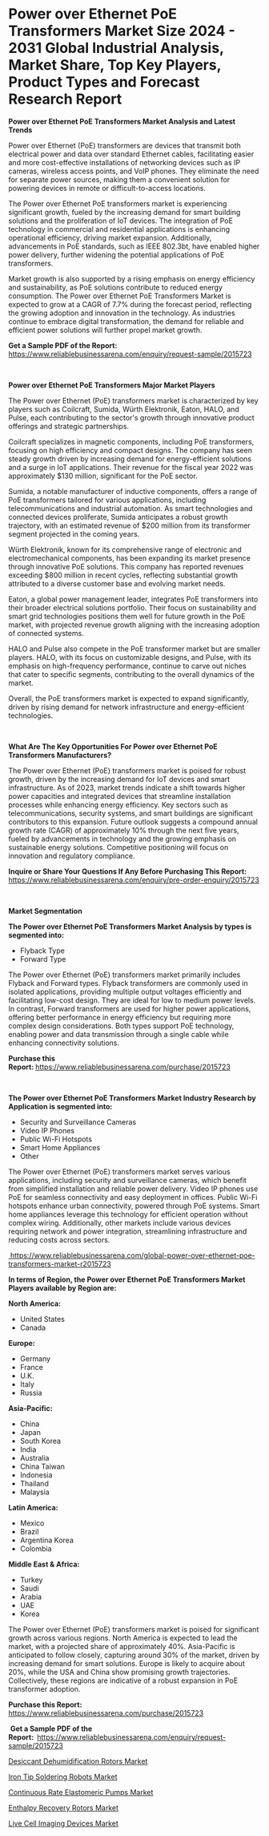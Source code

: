 <p><h1>Power over Ethernet PoE Transformers Market Size 2024 - 2031 Global Industrial Analysis, Market Share, Top Key Players, Product Types and Forecast Research Report</h1></p><p><strong>Power over Ethernet PoE Transformers Market Analysis and Latest Trends</strong></p>
<p><p>Power over Ethernet (PoE) transformers are devices that transmit both electrical power and data over standard Ethernet cables, facilitating easier and more cost-effective installations of networking devices such as IP cameras, wireless access points, and VoIP phones. They eliminate the need for separate power sources, making them a convenient solution for powering devices in remote or difficult-to-access locations.</p><p>The Power over Ethernet PoE transformers market is experiencing significant growth, fueled by the increasing demand for smart building solutions and the proliferation of IoT devices. The integration of PoE technology in commercial and residential applications is enhancing operational efficiency, driving market expansion. Additionally, advancements in PoE standards, such as IEEE 802.3bt, have enabled higher power delivery, further widening the potential applications of PoE transformers.</p><p>Market growth is also supported by a rising emphasis on energy efficiency and sustainability, as PoE solutions contribute to reduced energy consumption. The Power over Ethernet PoE Transformers Market is expected to grow at a CAGR of 7.7% during the forecast period, reflecting the growing adoption and innovation in the technology. As industries continue to embrace digital transformation, the demand for reliable and efficient power solutions will further propel market growth.</p></p>
<p><strong>Get a Sample PDF of the Report:&nbsp;</strong> <a href="https://www.reliablebusinessarena.com/enquiry/request-sample/2015723?utm_campaign=1566&utm_medium=2&utm_source=Github&utm_content=ia&utm_term=27102024&utm_id=power-over-ethernet-poe-transformers">https://www.reliablebusinessarena.com/enquiry/request-sample/2015723</a></p>
<p>&nbsp;</p>
<p><strong>Power over Ethernet PoE Transformers Major Market Players</strong></p>
<p><p>The Power over Ethernet (PoE) transformers market is characterized by key players such as Coilcraft, Sumida, Würth Elektronik, Eaton, HALO, and Pulse, each contributing to the sector's growth through innovative product offerings and strategic partnerships.</p><p>Coilcraft specializes in magnetic components, including PoE transformers, focusing on high efficiency and compact designs. The company has seen steady growth driven by increasing demand for energy-efficient solutions and a surge in IoT applications. Their revenue for the fiscal year 2022 was approximately $130 million, significant for the PoE sector.</p><p>Sumida, a notable manufacturer of inductive components, offers a range of PoE transformers tailored for various applications, including telecommunications and industrial automation. As smart technologies and connected devices proliferate, Sumida anticipates a robust growth trajectory, with an estimated revenue of $200 million from its transformer segment projected in the coming years.</p><p>Würth Elektronik, known for its comprehensive range of electronic and electromechanical components, has been expanding its market presence through innovative PoE solutions. This company has reported revenues exceeding $800 million in recent cycles, reflecting substantial growth attributed to a diverse customer base and evolving market needs.</p><p>Eaton, a global power management leader, integrates PoE transformers into their broader electrical solutions portfolio. Their focus on sustainability and smart grid technologies positions them well for future growth in the PoE market, with projected revenue growth aligning with the increasing adoption of connected systems.</p><p>HALO and Pulse also compete in the PoE transformer market but are smaller players. HALO, with its focus on customizable designs, and Pulse, with its emphasis on high-frequency performance, continue to carve out niches that cater to specific segments, contributing to the overall dynamics of the market.</p><p>Overall, the PoE transformers market is expected to expand significantly, driven by rising demand for network infrastructure and energy-efficient technologies.</p></p>
<p>&nbsp;</p>
<p><strong>What Are The Key Opportunities For Power over Ethernet PoE Transformers Manufacturers?</strong></p>
<p><p>The Power over Ethernet (PoE) transformers market is poised for robust growth, driven by the increasing demand for IoT devices and smart infrastructure. As of 2023, market trends indicate a shift towards higher power capacities and integrated devices that streamline installation processes while enhancing energy efficiency. Key sectors such as telecommunications, security systems, and smart buildings are significant contributors to this expansion. Future outlook suggests a compound annual growth rate (CAGR) of approximately 10% through the next five years, fueled by advancements in technology and the growing emphasis on sustainable energy solutions. Competitive positioning will focus on innovation and regulatory compliance.</p></p>
<p><strong>Inquire or Share Your Questions If Any Before Purchasing This Report:</strong> <a href="https://www.reliablebusinessarena.com/enquiry/pre-order-enquiry/2015723?utm_campaign=1566&utm_medium=2&utm_source=Github&utm_content=ia&utm_term=27102024&utm_id=power-over-ethernet-poe-transformers">https://www.reliablebusinessarena.com/enquiry/pre-order-enquiry/2015723</a></p>
<p>&nbsp;</p>
<p><strong>Market Segmentation</strong></p>
<p><strong>The Power over Ethernet PoE Transformers Market Analysis by types is segmented into:</strong></p>
<p><ul><li>Flyback Type</li><li>Forward Type</li></ul></p>
<p><p>The Power over Ethernet (PoE) transformers market primarily includes Flyback and Forward types. Flyback transformers are commonly used in isolated applications, providing multiple output voltages efficiently and facilitating low-cost design. They are ideal for low to medium power levels. In contrast, Forward transformers are used for higher power applications, offering better performance in energy efficiency but requiring more complex design considerations. Both types support PoE technology, enabling power and data transmission through a single cable while enhancing connectivity solutions.</p></p>
<p><strong>Purchase this Report:&nbsp;</strong><a href="https://www.reliablebusinessarena.com/purchase/2015723?utm_campaign=1566&utm_medium=2&utm_source=Github&utm_content=ia&utm_term=27102024&utm_id=power-over-ethernet-poe-transformers">https://www.reliablebusinessarena.com/purchase/2015723</a></p>
<p>&nbsp;</p>
<p><strong>The Power over Ethernet PoE Transformers Market Industry Research by Application is segmented into:</strong></p>
<p><ul><li>Security and Surveillance Cameras</li><li>Video IP Phones</li><li>Public Wi-Fi Hotspots</li><li>Smart Home Appliances</li><li>Other</li></ul></p>
<p><p>The Power over Ethernet (PoE) transformers market serves various applications, including security and surveillance cameras, which benefit from simplified installation and reliable power delivery. Video IP phones use PoE for seamless connectivity and easy deployment in offices. Public Wi-Fi hotspots enhance urban connectivity, powered through PoE systems. Smart home appliances leverage this technology for efficient operation without complex wiring. Additionally, other markets include various devices requiring network and power integration, streamlining infrastructure and reducing costs across sectors.</p></p>
<p><a href="https://www.reliablebusinessarena.com/global-power-over-ethernet-poe-transformers-market-r2015723?utm_campaign=1566&utm_medium=2&utm_source=Github&utm_content=ia&utm_term=27102024&utm_id=power-over-ethernet-poe-transformers">&nbsp;https://www.reliablebusinessarena.com/global-power-over-ethernet-poe-transformers-market-r2015723</a></p>
<p><strong>In terms of Region, the Power over Ethernet PoE Transformers Market Players available by Region are:</strong></p>
<p>
    <p> <strong> North America: </strong>
        <ul>
            <li>United States</li>
            <li>Canada</li>
        </ul>
        </p> 
    <p> <strong> Europe: </strong>
        <ul>
            <li>Germany</li>
            <li>France</li>
            <li>U.K.</li>
            <li>Italy</li>
            <li>Russia</li>
        </ul>
        </p> 
    <p> <strong> Asia-Pacific: </strong>
        <ul>
            <li>China</li>
            <li>Japan</li>
            <li>South Korea</li>
            <li>India</li>
            <li>Australia</li>
            <li>China Taiwan</li>
            <li>Indonesia</li>
            <li>Thailand</li>
            <li>Malaysia</li>
        </ul>
        </p> 
    <p> <strong> Latin America: </strong>
        <ul>
            <li>Mexico</li>
            <li>Brazil</li>
            <li>Argentina Korea</li>
            <li>Colombia</li>
        </ul>
        </p> 
    <p> <strong> Middle East & Africa: </strong>
        <ul>
            <li>Turkey</li>
            <li>Saudi</li>
            <li>Arabia</li>
            <li>UAE</li>
            <li>Korea</li>
        </ul>
    </p>
    </p>
<p><p>The Power over Ethernet (PoE) transformers market is poised for significant growth across various regions. North America is expected to lead the market, with a projected share of approximately 40%. Asia-Pacific is anticipated to follow closely, capturing around 30% of the market, driven by increasing demand for smart solutions. Europe is likely to acquire about 20%, while the USA and China show promising growth trajectories. Collectively, these regions are indicative of a robust expansion in PoE transformer adoption.</p></p>
<p><strong>Purchase this Report: </strong><a href="https://www.reliablebusinessarena.com/purchase/2015723?utm_campaign=1566&utm_medium=2&utm_source=Github&utm_content=ia&utm_term=27102024&utm_id=power-over-ethernet-poe-transformers">https://www.reliablebusinessarena.com/purchase/2015723</a></p>
<p>&nbsp;<strong>Get a Sample PDF of the Report:&nbsp;&nbsp;</strong><a href="https://www.reliablebusinessarena.com/enquiry/request-sample/2015723?utm_campaign=1566&utm_medium=2&utm_source=Github&utm_content=ia&utm_term=27102024&utm_id=power-over-ethernet-poe-transformers">https://www.reliablebusinessarena.com/enquiry/request-sample/2015723</a></p>
<p><strong></strong></p>
<p><p><a href="https://www.linkedin.com/pulse/global-desiccant-dehumidification-rotors-market-opportunities-t6hdf?utm_campaign=1566&utm_medium=2&utm_source=Github&utm_content=ia&utm_term=27102024&utm_id=power-over-ethernet-poe-transformers">Desiccant Dehumidification Rotors Market</a></p><p><a href="https://www.linkedin.com/pulse/iron-tip-soldering-robots-market-outlook-share-analysis-growth-mctrf?utm_campaign=1566&utm_medium=2&utm_source=Github&utm_content=ia&utm_term=27102024&utm_id=power-over-ethernet-poe-transformers">Iron Tip Soldering Robots Market</a></p><p><a href="https://www.linkedin.com/pulse/market-dynamics-future-trends-global-continuous-rate-0mk7f?utm_campaign=1566&utm_medium=2&utm_source=Github&utm_content=ia&utm_term=27102024&utm_id=power-over-ethernet-poe-transformers">Continuous Rate Elastomeric Pumps Market</a></p><p><a href="https://www.linkedin.com/pulse/exploring-enthalpy-recovery-rotors-market-dynamics-global-ramnf?utm_campaign=1566&utm_medium=2&utm_source=Github&utm_content=ia&utm_term=27102024&utm_id=power-over-ethernet-poe-transformers">Enthalpy Recovery Rotors Market</a></p><p><a href="https://issuu.com/reportprime-2/docs/live-cell-imaging-devices-market-si_f1a900471d21ef?utm_campaign=1566&utm_medium=2&utm_source=Github&utm_content=ia&utm_term=27102024&utm_id=power-over-ethernet-poe-transformers">Live Cell Imaging Devices Market</a></p></p>